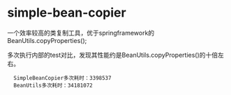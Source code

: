 # simple-bean-copier
一个效率较高的类复制工具，优于springframework的BeanUtils.copyProperties();

多次执行内部的test对比，发现其性能约是BeanUtils.copyProperties()的十倍左右。
~~~
  SimpleBeanCopier多次耗时：3398537
  BeanUtils多次耗时：34181072
~~~
